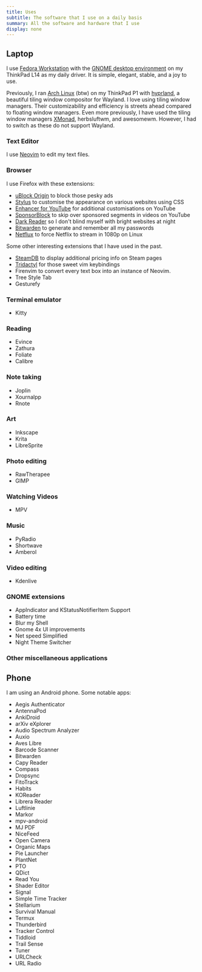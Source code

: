 ```yaml
---
title: Uses
subtitle: The software that I use on a daily basis
summary: All the software and hardware that I use
display: none
---
```


## Laptop

I use [Fedora Workstation](https://fedoraproject.org/workstation/) with the [GNOME desktop environment](https://www.gnome.org/) on my ThinkPad L14 as my daily driver.
It is simple, elegant, stable, and a joy to use.

Previously, I ran [Arch Linux](https://archlinux.org) (btw) on my ThinkPad P1 with [hyprland](https://hyprland.org/), a beautiful tiling window compositor for Wayland.
I love using tiling window managers.
Their customizability and efficiency is streets ahead compared to floating window managers.
Even more previously, I have used the tiling window managers [XMonad](https://xmonad.org), herbsluftwm, and awesomewm.
However, I had to switch as these do not support Wayland.

### Text Editor

I use [Neovim](neovim) to edit my text files.

### Browser

I use Firefox with these extensions:

- [uBlock Origin](https://ublockorigin.com/) to block those pesky ads
- [Stylus](https://github.com/openstyles/stylus) to customise the appearance on various websites using CSS
- [Enhancer for YouTube](https://www.mrfdev.com/enhancer-for-youtube) for additional customisations on YouTube
- [SponsorBlock](https://sponsor.ajay.app/) to skip over sponsored segments in videos on YouTube
- [Dark Reader](https://darkreader.org/) so I don't blind myself with bright websites at night
- [Bitwarden](https://bitwarden.com/) to generate and remember all my passwords
- [Netflux](https://addons.mozilla.org/en-US/firefox/addon/netflux/) to force Netflix to stream in 1080p on Linux

Some other interesting extensions that I have used in the past.

- [SteamDB](https://steamdb.info/) to display additional pricing info on Steam pages
- [Tridactyl](https://github.com/tridactyl/tridactyl) for those sweet vim keybindings
- Firenvim to convert every text box into an instance of Neovim.
- Tree Style Tab
- Gesturefy

### Terminal emulator

- Kitty

### Reading

- Evince
- Zathura
- Foliate
- Calibre

### Note taking

- Joplin
- Xournalpp
- Rnote

### Art

- Inkscape
- Krita
- LibreSprite

### Photo editing

- RawTherapee
- GIMP

### Watching Videos

- MPV

### Music

- PyRadio
- Shortwave
- Amberol

### Video editing

- Kdenlive

### GNOME extensions

- AppIndicator and KStatusNotifierItem Support
- Battery time
- Blur my Shell
- Gnome 4x UI improvements
- Net speed Simplified
- Night Theme Switcher

### Other miscellaneous applications

## Phone

I am using an Android phone. Some notable apps:

- Aegis Authenticator
- AntennaPod
- AnkiDroid
- arXiv eXplorer
- Audio Spectrum Analyzer
- Auxio
- Aves Libre
- Barcode Scanner
- Bitwarden
- Capy Reader
- Compass
- Dropsync
- FitoTrack
- Habits
- KOReader
- Librera Reader
- Luftlinie
- Markor
- mpv-android
- MJ PDF
- NiceFeed
- Open Camera
- Organic Maps
- Pie Launcher
- PlantNet
- PTO
- QDict
- Read You
- Shader Editor
- Signal
- Simple Time Tracker
- Stellarium
- Survival Manual
- Termux
- Thunderbird
- Tracker Control
- Tiddloid
- Trail Sense
- Tuner
- URLCheck
- URL Radio
